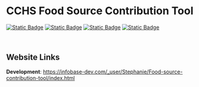 # CCHS Food Source Contribution Tool

[![Static Badge](https://img.shields.io/badge/Infobase-d3080c?style=for-the-badge)](https://infobase-dev.com/_user/Stephanie/Food-source-contribution-tool/index.html)
[![Static Badge](https://img.shields.io/badge/D3-%23ff9933?style=for-the-badge)](https://d3js.org/)
[![Static Badge](https://img.shields.io/badge/Bootstrap-%237733ff?style=for-the-badge)](https://getbootstrap.com/)
[![Static Badge](https://img.shields.io/badge/WET-176ca7?style=for-the-badge)](https://wet-boew.github.io/wet-boew/index.html)

<br>

## Website Links
**Development**: https://infobase-dev.com/_user/Stephanie/Food-source-contribution-tool/index.html
